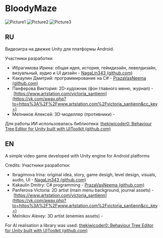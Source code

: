 # BloodyMaze

![Picture1](https://github.com/PrazaVasNeema/BloodyMaze/assets/117831147/66d94ae3-5153-4ad4-b5c9-33be7977d7f7)
![Picture2](https://github.com/PrazaVasNeema/BloodyMaze/assets/117831147/3851b3ec-7457-4e31-a6ee-c8dfef3c10ae)
![Picture3](https://github.com/PrazaVasNeema/BloodyMaze/assets/117831147/a2923917-3c19-44aa-8868-2a276bd1d490)
## RU
Видеоигра на движке Unity для платформы Android.

Участники разработки:
- Ибрагимова Ирина: общая идея, история, геймдизайн, левелдизайн, визуальный, аудио и UI дизайн - [NagaLin343 (github.com)](https://github.com/NagaLin343)
- Какаулин Дмитрий: программирование на C# - [PrazaVasNeema (github.com)](https://github.com/PrazaVasNeema)
- Панферова Виктория: 2D-художник (фон главного меню, журнал) - [https://www.artstation.com/victoria_santienn](https://vk.com/away.php?to=https%3A%2F%2Fwww.artstation.com%2Fvictoria_santienn&cc_key=)
- Мелников Алексей: 3D-моделлер (противники) -

Для работы ИИ использовалась библиотека: [thekiwicoder0: Behaviour Tree Editor for Unity built with UIToolkit (github.com)](https://github.com/thekiwicoder0/UnityBehaviourTreeEditor)

## EN
A simple video game developed with Unity engine for Android platforms

Credits:
Участники разработки:
- Ibragimova Irina: original idea, story, game desigh, level design, visuals, audio, UI - [NagaLin343 (github.com)](https://github.com/NagaLin343)
- Kakaulin Dmitry: C# programming - [PrazaVasNeema (github.com)](https://github.com/PrazaVasNeema)
- Panferova Victoria: 2D artist (main menu background, journal assets) - [https://www.artstation.com/victoria_santienn](https://vk.com/away.php?to=https%3A%2F%2Fwww.artstation.com%2Fvictoria_santienn&cc_key=)
- Melnikov Alexey: 3D artist (enemies assets) -

For AI realisation a library was used: [thekiwicoder0: Behaviour Tree Editor for Unity built with UIToolkit (github.com)](https://github.com/thekiwicoder0/UnityBehaviourTreeEditor)
